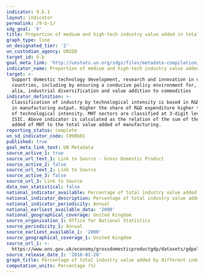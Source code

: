 ```yaml
---
indicator: 9.b.1
layout: indicator
permalink: /9-b-1/
sdg_goal: '9'
title: Proportion of medium and high-tech industry value added in total value added
graph_type: line
un_designated_tier: '2'
un_custodian_agency: UNIDO
target_id: 9.b
goal_meta_link: 'http://unstats.un.org/sdgs/files/metadata-compilation/Metadata-Goal-9.pdf'
indicator_name: Proportion of medium and high-tech industry value added in total value added
target: >-
  Support domestic technology development, research and innovation in developing
  countries, including by ensuring a conducive policy environment for, inter
  alia, industrial diversification and value addition to commodities
indicator_definition: >-
  Classification of industry by technological intensity is based in R&D intake
  in manufacturing output. Higher the share of R&D expenditure higher the level
  of technological intensity. MHT sectors are classified at 3-digit level of
  ISIC. Above indicator is calculated as the relation of the sum of the value
  added of MHT to the total value added of manufacturing.
reporting_status: complete
un_sd_indicator_code: C090b01
published: true
goal_meta_link_text: UN Metadata
source_active_1: true
source_url_text_1: Link to Source - Gross Domestic Product
source_active_2: false
source_url_text_2: Link to Source
source_active_3: false
source_url_3: Link to Source
data_non_statistical: false
national_indicator_available: Percentage of total industry value added by different industries
national_indicator_description: Percentage of total industry value added by different industries
national_indicator_periodicity: Annual
national_earliest_available_data: '2000'
national_geographical_coverage: United Kingdom
source_organisation_1: Office for National Statistics
source_periodicity_1: Annual
source_earliest_available_1: '2000'
source_geographical_coverage_1: United Kingdom
source_url_1: >-
  https://www.ons.gov.uk/economy/grossdomesticproductgdp/datasets/gdpolowlevelaggregates
source_release_date_1: '2016-01-28'
graph_title: Percentage of total industry value added by different industries
computation_units: Percentage (%)
---
```

